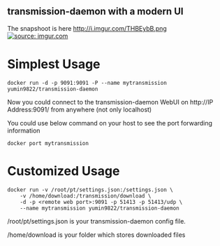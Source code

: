 ## transmission-daemon with a modern UI
The snapshoot is here http://i.imgur.com/THBEybB.png
   <a href="http://imgur.com/THBEybB"><img src="http://i.imgur.com/THBEybB.png" title="source: imgur.com" /></a>
  

# Simplest Usage 
```
docker run -d -p 9091:9091 -P --name mytransmission yumin9822/transmission-daemon
```
Now you could connect to the transmission-daemon WebUI on http://IP Address:9091/ from anywhere (not only localhost)

You could use below command on your host to see the port forwarding information
```
docker port mytransmission
```

# Customized Usage
```
docker run -v /root/pt/settings.json:/settings.json \
	-v /home/download:/transmission/download \
	-d -p <remote web port>:9091 -p 51413 -p 51413/udp \
	--name mytransmission yumin9822/transmission-daemon
```
/root/pt/settings.json is your transmission-daemon config file. 

/home/download is your folder which stores downloaded files
